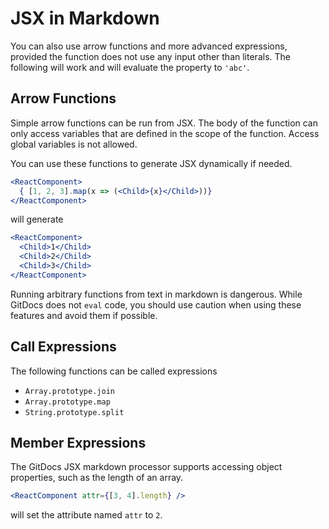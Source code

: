 # JSX in Markdown

You can also use arrow functions and more advanced expressions, provided the function does not use any input other than literals. The following will work and will evaluate the property to `'abc'`.


## Arrow Functions

Simple arrow functions can be run from JSX. The body of the function can only access variables that are defined in the scope of the function. Access global variables is not allowed. 

You can use these functions to generate JSX dynamically if needed. 

```jsx
<ReactComponent>
  { [1, 2, 3].map(x => (<Child>{x}</Child>))}
</ReactComponent>
```

will generate

```jsx
<ReactComponent>
  <Child>1</Child>
  <Child>2</Child>
  <Child>3</Child>
</ReactComponent>
```

<Danger>Running arbitrary functions from text in markdown is dangerous. While GitDocs does not `eval` code, you should use caution when using these features and avoid them if possible.</Danger>

## Call Expressions

The following functions can be called expressions

* `Array.prototype.join`
* `Array.prototype.map`
* `String.prototype.split`

## Member Expressions

The GitDocs JSX markdown processor supports accessing object properties, such as the length of an array.

```jsx
<ReactComponent attr={[3, 4].length} />
```

will set the attribute named `attr` to `2`. 
